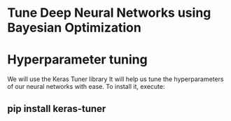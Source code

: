 # Tune Deep Neural Networks using Bayesian Optimization

# Hyperparameter tuning
We will use the Keras Tuner library It will help us tune the hyperparameters of our neural networks with ease. To install it, execute:

## pip install keras-tuner